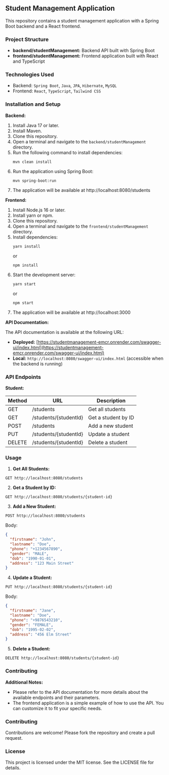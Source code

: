 ## Student Management Application

This repository contains a student management application with a Spring Boot backend and a React frontend.

### Project Structure

* **backend/studentManagement:** Backend API built with Spring Boot
* **frontend/studentManagement:** Frontend application built with React and TypeScript

### Technologies Used

* Backend: `Spring Boot`, `Java`, `JPA`, `Hibernate`, `MySQL`
* Frontend: `React`, `TypeScript`, `Tailwind CSS`

### Installation and Setup

**Backend:**

1. Install Java 17 or later.
2. Install Maven.
3. Clone this repository.
4. Open a terminal and navigate to the `backend/studentManagement` directory.
5. Run the following command to install dependencies:
    ```
    mvn clean install
    ```
6. Run the application using Spring Boot:
    ```
    mvn spring-boot:run
    ```
7. The application will be available at http://localhost:8080/students

**Frontend:**

1. Install Node.js 16 or later.
2. Install yarn or npm.
3. Clone this repository.
4. Open a terminal and navigate to the `frontend/studentManagement` directory.
5. Install dependencies:
    ```
    yarn install
    ```
    or
    ```
    npm install
    ```
6. Start the development server:
    ```
    yarn start
    ```
    or
    ```
    npm start
    ```
7. The application will be available at http://localhost:3000

**API Documentation:**

The API documentation is available at the following URL:

* **Deployed:** [https://studentmanagement-emcr.onrender.com/swagger-ui/index.html](https://studentmanagement-emcr.onrender.com/swagger-ui/index.html)
* **Local:** `http://localhost:8080/swagger-ui/index.html` (accessible when the backend is running)


### API Endpoints

**Student:**

| Method | URL | Description |
|---|---|---|
| GET | /students | Get all students |
| GET | /students/{studentId} | Get a student by ID |
| POST | /students | Add a new student |
| PUT | /students/{studentId} | Update a student |
| DELETE | /students/{studentId} | Delete a student |



### Usage

1. **Get All Students:**

```
GET http://localhost:8080/students
```

2. **Get a Student by ID:**

```
GET http://localhost:8080/students/{student-id}
```

3. **Add a New Student:**

```
POST http://localhost:8080/students
```

Body:

```json
{
  "firstname": "John",
  "lastname": "Doe",
  "phone": "+1234567890",
  "gender": "MALE",
  "dob": "1990-01-01",
  "address": "123 Main Street"
}
```

4. **Update a Student:**

```
PUT http://localhost:8080/students/{student-id}
```

Body:

```json
{
  "firstname": "Jane",
  "lastname": "Doe",
  "phone": "+9876543210",
  "gender": "FEMALE",
  "dob": "1995-02-02",
  "address": "456 Elm Street"
}
```

5. **Delete a Student:**

```
DELETE http://localhost:8080/students/{student-id}
```

### Contributing

**Additional Notes:**

* Please refer to the API documentation for more details about the available endpoints and their parameters.
* The frontend application is a simple example of how to use the API. You can customize it to fit your specific needs.

### Contributing

Contributions are welcome! Please fork the repository and create a pull request.

### License

This project is licensed under the MIT license. See the LICENSE file for details.